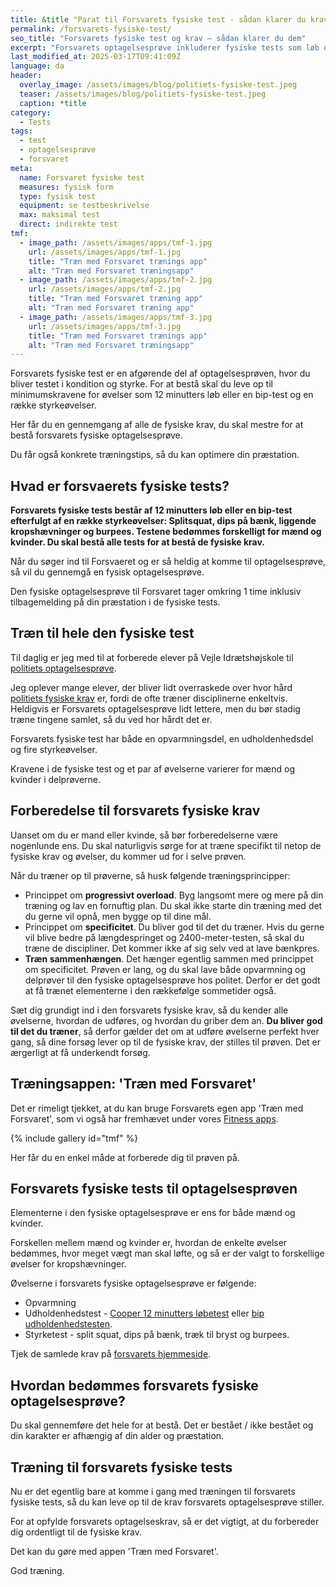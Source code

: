 ```yaml
---
title: &title "Parat til Forsvarets fysiske test - sådan klarer du kravene"
permalink: /forsvarets-fysiske-test/
seo_title: "Forsvarets fysiske test og krav – sådan klarer du dem"
excerpt: "Forsvarets optagelsesprøve inkluderer fysiske tests som løb og styrketræning. Se kravene, og få træningstips til at bestå."
last_modified_at: 2025-03-17T09:41:09Z
language: da
header:
  overlay_image: /assets/images/blog/politiets-fysiske-test.jpeg
  teaser: /assets/images/blog/politiets-fysiske-test.jpeg
  caption: *title
category:
  - Tests
tags:
  - test
  - optagelsesprøve
  - forsvaret
meta:
  name: Forsvaret fysiske test
  measures: fysisk form
  type: fysisk test
  equipment: se testbeskrivelse
  max: maksimal test
  direct: indirekte test
tmf:
  - image_path: /assets/images/apps/tmf-1.jpg
    url: /assets/images/apps/tmf-1.jpg
    title: "Træn med Forsvaret trænings app" 
    alt: "Træn med Forsvaret træningsapp"
  - image_path: /assets/images/apps/tmf-2.jpg
    url: /assets/images/apps/tmf-2.jpg
    title: "Træn med Forsvaret træning app" 
    alt: "Træn med Forsvaret træning app"
  - image_path: /assets/images/apps/tmf-3.jpg
    url: /assets/images/apps/tmf-3.jpg
    title: "Træn med Forsvaret trænings app" 
    alt: "Træn med Forsvaret træningsapp"
---
```


Forsvarets fysiske test er en afgørende del af optagelsesprøven, hvor du bliver testet i kondition og styrke. For at bestå skal du leve op til minimumskravene for øvelser som 12 minutters løb eller en bip-test og en række styrkeøvelser. 

Her får du en gennemgang af alle de fysiske krav, du skal mestre for at bestå forsvarets fysiske optagelsesprøve.

Du får også konkrete træningstips, så du kan optimere din præstation.

## Hvad er forsvaerets fysiske tests?

**Forsvarets fysiske tests består af 12 minutters løb eller en bip-test efterfulgt af en række styrkeøvelser: Splitsquat, dips på bænk, liggende kropshævninger og burpees. Testene bedømmes forskelligt for mænd og kvinder. Du skal bestå alle tests for at bestå de fysiske krav.**

Når du søger ind til Forsvaeret og er så heldig at komme til optagelsesprøve, så vil du gennemgå en fysisk optagelsesprøve.

Den fysiske optagelsesprøve til Forsvaret tager omkring 1 time inklusiv tilbagemelding på din præstation i de fysiske tests.

## Træn til hele den fysiske test

Til daglig er jeg med til at forberede elever på Vejle Idrætshøjskole til [politiets optagelsesprøve](/politiets-optagelsesproeve/).

Jeg oplever mange elever, der bliver lidt overraskede over hvor hård [politiets fysiske krav](/politiets-fysiske-tests-krav-optagelsesproeve/) er, fordi de ofte træner disciplinerne enkeltvis. Heldigvis er Forsvarets optagelsesprøve lidt lettere, men du bør stadig træne tingene samlet, så du ved hor hårdt det er.

Forsvarets fysiske test har både en opvarmningsdel, en udholdenhedsdel og fire styrkeøvelser. 

Kravene i de fysiske test og et par af øvelserne varierer for mænd og kvinder i delprøverne.

## Forberedelse til forsvarets fysiske krav

Uanset om du er mand eller kvinde, så bør forberedelserne være nogenlunde ens. Du skal naturligvis sørge for at træne specifikt til netop de fysiske krav og øvelser, du kommer ud for i selve prøven.

Når du træner op til prøverne, så husk følgende træningsprincipper:

- Princippet om **progressivt overload**. Byg langsomt mere og mere på din træning og lav en fornuftig plan. Du skal ikke starte din træning med det du gerne vil opnå, men bygge op til dine mål.
- Princippet om **specificitet**. Du bliver god til det du træner. Hvis du gerne vil blive bedre på længdespringet og 2400-meter-testen, så skal du træne de discipliner. Det kommer ikke af sig selv ved at lave bænkpres.
- **Træn sammenhængen**. Det hænger egentlig sammen med princippet om specificitet. Prøven er lang, og du skal lave både opvarmning og delprøver til den fysiske optagelsesprøve hos politet. Derfor er det godt at få trænet elementerne i den rækkefølge sommetider også.

Sæt dig grundigt ind i den forsvarets fysiske krav, så du kender alle øvelserne, hvordan de udføres, og hvordan du griber dem an. **Du bliver god til det du træner**, så derfor gælder det om at udføre øvelserne perfekt hver gang, så dine forsøg lever op til de fysiske krav, der stilles til prøven. Det er ærgerligt at få underkendt forsøg.

## Træningsappen: 'Træn med Forsvaret'

Det er rimeligt tjekket, at du kan bruge Forsvarets egen app 'Træn med Forsvaret', som vi også har fremhævet under vores [Fitness apps](/fitness-apps/).

{% include gallery id="tmf" %}

Her får du en enkel måde at forberede dig til prøven på.

## Forsvarets fysiske tests til optagelsesprøven

Elementerne i den fysiske optagelsesprøve er ens for både mænd og kvinder.

Forskellen mellem mænd og kvinder er, hvordan de enkelte øvelser bedømmes, hvor meget vægt man skal løfte, og så er der valgt to forskellige øvelser for kropshævninger.

Øvelserne i forsvarets fysiske optagelsesprøve er følgende:

- Opvarmning
- Udholdenhedstest - [Cooper 12 minutters løbetest](/cooper-test/) eller [bip udholdenhedstesten](/bip-test/).
- Styrketest - split squat, dips på bænk, træk til bryst og burpees.

Tjek de samlede krav på [forsvarets hjemmeside](https://karriere.forsvaret.dk/uddannelse/optagelsesprove-officer/fysisk-test-niveau-1/).

## Hvordan bedømmes forsvarets fysiske optagelsesprøve?

Du skal gennemføre det hele for at bestå. Det er bestået / ikke bestået og din karakter er afhængig af din alder og præstation. 

## Træning til forsvarets fysiske tests

Nu er det egentlig bare at komme i gang med træningen til forsvarets fysiske tests, så du kan leve op til de krav forsvarets optagelsesprøve stiller.

For at opfylde forsvarets optagelseskrav, så er det vigtigt, at du forbereder dig ordentligt til de fysiske krav.

Det kan du gøre med appen 'Træn med Forsvaret'.

God træning.